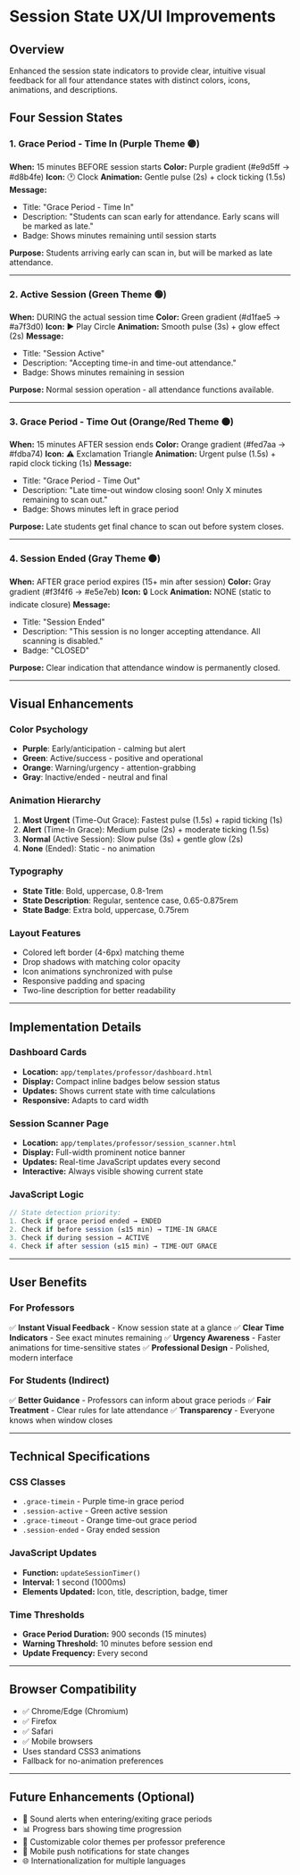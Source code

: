 # Session State UX/UI Improvements

## Overview
Enhanced the session state indicators to provide clear, intuitive visual feedback for all four attendance states with distinct colors, icons, animations, and descriptions.

## Four Session States

### 1. **Grace Period - Time In** (Purple Theme 🟣)
**When:** 15 minutes BEFORE session starts
**Color:** Purple gradient (#e9d5ff → #d8b4fe)
**Icon:** 🕐 Clock
**Animation:** Gentle pulse (2s) + clock ticking (1.5s)
**Message:** 
- Title: "Grace Period - Time In"
- Description: "Students can scan early for attendance. Early scans will be marked as late."
- Badge: Shows minutes remaining until session starts

**Purpose:** Students arriving early can scan in, but will be marked as late attendance.

---

### 2. **Active Session** (Green Theme 🟢)
**When:** DURING the actual session time
**Color:** Green gradient (#d1fae5 → #a7f3d0)
**Icon:** ▶️ Play Circle
**Animation:** Smooth pulse (3s) + glow effect (2s)
**Message:**
- Title: "Session Active"
- Description: "Accepting time-in and time-out attendance."
- Badge: Shows minutes remaining in session

**Purpose:** Normal session operation - all attendance functions available.

---

### 3. **Grace Period - Time Out** (Orange/Red Theme 🟠)
**When:** 15 minutes AFTER session ends
**Color:** Orange gradient (#fed7aa → #fdba74)
**Icon:** ⚠️ Exclamation Triangle
**Animation:** Urgent pulse (1.5s) + rapid clock ticking (1s)
**Message:**
- Title: "Grace Period - Time Out"
- Description: "Late time-out window closing soon! Only X minutes remaining to scan out."
- Badge: Shows minutes left in grace period

**Purpose:** Late students get final chance to scan out before system closes.

---

### 4. **Session Ended** (Gray Theme ⚫)
**When:** AFTER grace period expires (15+ min after session)
**Color:** Gray gradient (#f3f4f6 → #e5e7eb)
**Icon:** 🔒 Lock
**Animation:** NONE (static to indicate closure)
**Message:**
- Title: "Session Ended"
- Description: "This session is no longer accepting attendance. All scanning is disabled."
- Badge: "CLOSED"

**Purpose:** Clear indication that attendance window is permanently closed.

---

## Visual Enhancements

### Color Psychology
- **Purple**: Early/anticipation - calming but alert
- **Green**: Active/success - positive and operational
- **Orange**: Warning/urgency - attention-grabbing
- **Gray**: Inactive/ended - neutral and final

### Animation Hierarchy
1. **Most Urgent** (Time-Out Grace): Fastest pulse (1.5s) + rapid ticking (1s)
2. **Alert** (Time-In Grace): Medium pulse (2s) + moderate ticking (1.5s)
3. **Normal** (Active Session): Slow pulse (3s) + gentle glow (2s)
4. **None** (Ended): Static - no animation

### Typography
- **State Title**: Bold, uppercase, 0.8-1rem
- **State Description**: Regular, sentence case, 0.65-0.875rem
- **State Badge**: Extra bold, uppercase, 0.75rem

### Layout Features
- Colored left border (4-6px) matching theme
- Drop shadows with matching color opacity
- Icon animations synchronized with pulse
- Responsive padding and spacing
- Two-line description for better readability

---

## Implementation Details

### Dashboard Cards
- **Location:** `app/templates/professor/dashboard.html`
- **Display:** Compact inline badges below session status
- **Updates:** Shows current state with time calculations
- **Responsive:** Adapts to card width

### Session Scanner Page
- **Location:** `app/templates/professor/session_scanner.html`
- **Display:** Full-width prominent notice banner
- **Updates:** Real-time JavaScript updates every second
- **Interactive:** Always visible showing current state

### JavaScript Logic
```javascript
// State detection priority:
1. Check if grace period ended → ENDED
2. Check if before session (≤15 min) → TIME-IN GRACE
3. Check if during session → ACTIVE
4. Check if after session (≤15 min) → TIME-OUT GRACE
```

---

## User Benefits

### For Professors
✅ **Instant Visual Feedback** - Know session state at a glance
✅ **Clear Time Indicators** - See exact minutes remaining
✅ **Urgency Awareness** - Faster animations for time-sensitive states
✅ **Professional Design** - Polished, modern interface

### For Students (Indirect)
✅ **Better Guidance** - Professors can inform about grace periods
✅ **Fair Treatment** - Clear rules for late attendance
✅ **Transparency** - Everyone knows when window closes

---

## Technical Specifications

### CSS Classes
- `.grace-timein` - Purple time-in grace period
- `.session-active` - Green active session
- `.grace-timeout` - Orange time-out grace period
- `.session-ended` - Gray ended session

### JavaScript Updates
- **Function:** `updateSessionTimer()`
- **Interval:** 1 second (1000ms)
- **Elements Updated:** Icon, title, description, badge, timer

### Time Thresholds
- **Grace Period Duration:** 900 seconds (15 minutes)
- **Warning Threshold:** 10 minutes before session end
- **Update Frequency:** Every second

---

## Browser Compatibility
- ✅ Chrome/Edge (Chromium)
- ✅ Firefox
- ✅ Safari
- ✅ Mobile browsers
- Uses standard CSS3 animations
- Fallback for no-animation preferences

---

## Future Enhancements (Optional)
- 🔔 Sound alerts when entering/exiting grace periods
- 📊 Progress bars showing time progression
- 🎨 Customizable color themes per professor preference
- 📱 Mobile push notifications for state changes
- 🌐 Internationalization for multiple languages
